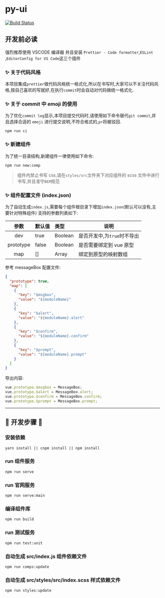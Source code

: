 # py-ui

[![Build Status](https://travis-ci.com/GodD6366/PyUI.svg?branch=master)](https://travis-ci.com/GodD6366/PyUI)

## 开发前必读

强烈推荐使用 VSCODE 编译器 并且安装 `Prettier - Code formatter`,`ESLint` ,`EditorConfig for VS Code`这三个插件

### ✨ 关于代码风格

本项目集成`prettier`做代码风格统一格式化,所以在书写时,大家可以不关注代码风格,按自己喜欢的写就好,在执行`commit`时会自动对代码做统一格式化.

### ✨ 关于 commit 中 emoji 的使用

为了优化`commit log`显示,本项目提交代码时,请使用如下命令替代`git commit`,并且选择合适的 `emoji` 进行提交说明,不符合格式的,`pr`将被驳回.

```shell
npm run ci
```

### ✨ 新建组件

为了统一目录结构,新建组件一律使用如下命令:

```shell
npm run new:comp
```

> 组件内禁止书写 css,请在`styles/src`文件夹下对应组件的 scss 文件中进行书写,并且准守`BEM`规范

### ✨ 组件配置文件 (index.json)

为了自动生成`index.js`,需要每个组件根目录下增加`index.json`(默认可以没有,主要针对特殊组件)
支持的参数列表如下:

|   参数    | 默认值 | 类型    | 说明                        |
| :-------: | :----- | :------ | --------------------------- |
|    dev    | true   | Boolean | 是否开发中,为`true`时不导出 |
| prototype | false  | Boolean | 是否需要绑定到 vue 原型     |
|    map    | []     | Array   | 绑定到原型的映射数组        |

参考 messageBox 配置文件:

```json
{
  "prototype": true,
  "map": [
    {
      "key": "$msgbox",
      "value": "${moduleName}"
    },
    {
      "key": "$alert",
      "value": "${moduleName}.alert"
    },
    {
      "key": "$confirm",
      "value": "${moduleName}.confirm"
    },
    {
      "key": "$prompt",
      "value": "${moduleName}.prompt"
    }
  ]
}
```

导出内容:

```js
vue.prototype.$msgbox = MessageBox;
vue.prototype.$alert = MessageBox.alert;
vue.prototype.$confirm = MessageBox.confirm;
vue.prototype.$prompt = MessageBox.prompt;
```

---

## 🚧 开发步骤 🚧

### 安装依赖

```shell
yarn install || cnpm install || npm install
```

### run 组件服务

```shell
npm run serve
```

### run 官网服务

```shell
npm run serve:main
```

### 编译组件库

```shell
npm run build
```

### run 测试服务

```shell
npm run test:unit
```

### 自动生成 src/index.js 组件依赖文件

```shell
npm run comps:update
```

### 自动生成 src/styles/src/index.scss 样式依赖文件

```shell
npm run styles:update
```
